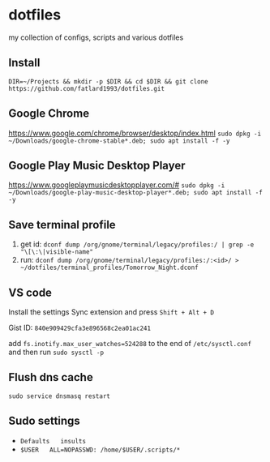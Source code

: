# dotfiles
my collection of configs, scripts and various dotfiles

## Install
```DIR=~/Projects && mkdir -p $DIR && cd $DIR && git clone https://github.com/fatlard1993/dotfiles.git```


## Google Chrome
https://www.google.com/chrome/browser/desktop/index.html
```sudo dpkg -i ~/Downloads/google-chrome-stable*.deb; sudo apt install -f -y```


## Google Play Music Desktop Player
https://www.googleplaymusicdesktopplayer.com/#
```sudo dpkg -i ~/Downloads/google-play-music-desktop-player*.deb; sudo apt install -f -y```


## Save terminal profile
1) get id: ``` dconf dump /org/gnome/terminal/legacy/profiles:/ | grep -e "\[\:\|visible-name" ```
2) run: ``` dconf dump /org/gnome/terminal/legacy/profiles:/:<id>/ > ~/dotfiles/terminal_profiles/Tomorrow_Night.dconf ```

## VS code
Install the settings Sync extension and press ```Shift + Alt + D```

Gist ID: ```840e909429cfa3e896568c2ea01ac241```

add ```fs.inotify.max_user_watches=524288``` to the end of ```/etc/sysctl.conf``` and then run ```sudo sysctl -p```


## Flush dns cache

```sudo service dnsmasq restart```


## Sudo settings
* ```Defaults   insults```
* ```$USER   ALL=NOPASSWD: /home/$USER/.scripts/*```